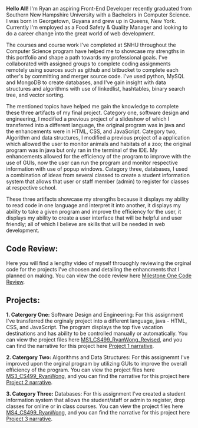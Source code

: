 
**Hello All!** I'm Ryan an aspiring Front-End Developer recently graduated from Southern New Hampshire University with a Bachelors in Computer Science. 
I was born in Georgetown, Guyana and grew up in Queens, New York. Currently I'm employed as a Food Safety & Quality Manager and looking to do a career change into the great world of web development.

The courses and course work I've completed at SNHU throughout the Computer Science program have helped me to showcase my strengths in this portfolio and 
shape a path towards my professional goals. I've collaborated with assigned groups to complete coding assignments remotely using sources such as github 
and bitbucket to complete each other's by committing and merger source code. I've used python, MySQL and MongoDB to create databases, and I've gain insight 
with data structures and algorithms with use of linkedlist, hashtables, binary search tree, and vector sorting.

The mentioned topics have helped me gain the knowledge to complete these three artifacts of my final project. Category one, software design and engineering, 
I modified a previous project of a slideshow of which I transferred into a different language, the original program was in java and the enhancements were in 
HTML, CSS, and JavaScript. Category two, Algorithm and data structures, I modified a previous project of a application which allowed the user to monitor 
animals and habitats of a zoo; the original program was in java but only ran in the terminal of the IDE. My enhancements allowed for the efficiency of the 
program to improve with the use of GUIs, now the user can run the program and monitor respective information with use of popup windows. Category three, databases,
 I used a combination of ideas from several classed to create a student information system that allows that user or staff member (admin) to register for classes 
at respective school.

These three artifacts showcase my strengths because it displays my ability to read code in one language and interpret it into another, it displays my ability 
to take a given program and improve the efficiency for the user, it displays my ability to create a user interface that will be helpful and user friendly; 
all of which I believe are skills that will be needed in web development.

## Code Review: 
Here you will find a lengthy video of myself throuoghly reviewing the orginal code for the projects I've choosen and detailing the enhancments that I planned on making. You can view the code review here [Milestone One Code Review](https://github.com/Rwong0687/Rwong0687.github.io/blob/main/2-2MilestoneOneCodeReview_RyanWong_CS499_Revised.mp4).

## Projects: 

**1. Catergory One:** Software Design and Engineering:
For this assignment I've transferred the orginaly project into a different language, java - HTML, CSS, and JavaScript. The program displays the top five vacation destinations and has ability to be controlled manually or automatically. 
You can view the project files here [MS1_CS499_RyanWong_Revised](https://github.com/Rwong0687/Rwong0687.github.io/blob/main/MS1_CS499_RyanWong_Revised.zip), and you can find the narrative for this project here [Project 1 narrative](https://github.com/Rwong0687/Rwong0687.github.io/blob/main/Ryan%20Wong_3-2_MilestoneTwoNarrative_CS499.pdf).

**2. Catergory Two:** Algorithms and Data Structures:
For this assignemnt I've improved upon the orginal program by utilizing GUIs to improve the overall efficiency of the program. You can view the project files here [MS3_CS499_RyanWong](https://github.com/Rwong0687/Rwong0687.github.io/blob/main/4-2_MS3_CS499_RyanWong.zip), and you can find the narrative for this project here [Project 2 narrative](https://github.com/Rwong0687/Rwong0687.github.io/blob/main/Ryan%20Wong_4-2_MilestoneTwoNarrative_CS499.pdf).

**3. Category Three:** Databases:
For this assignment I've created a student information system that allows the student/staff or admin to register, drop classes for online or in class courses. You can view the project files here [MS4_CS499_RyanWong](https://github.com/Rwong0687/Rwong0687.github.io/blob/main/5-2_MS4_CS499_RyanWong.zip), and you can find the narrative for this project here [Project 3 narrative](https://github.com/Rwong0687/Rwong0687.github.io/blob/main/Ryan%20Wong_5-2_MilestoneFourNarrative_CS499.pdf). 



